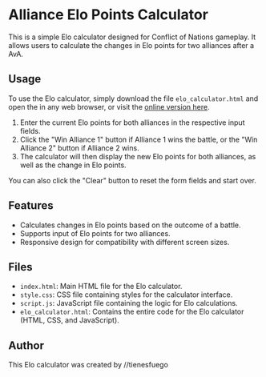# Alliance Elo Points Calculator

This is a simple Elo calculator designed for Conflict of Nations gameplay. It allows users to calculate the changes in Elo points for two alliances after a AvA.

## Usage

To use the Elo calculator, simply download the file `elo_calculator.html` and open the in any web browser, or visit the [online version here](https://tienesfuego1920.github.io/con_calculator/).

1. Enter the current Elo points for both alliances in the respective input fields.
2. Click the "Win Alliance 1" button if Alliance 1 wins the battle, or the "Win Alliance 2" button if Alliance 2 wins.
3. The calculator will then display the new Elo points for both alliances, as well as the change in Elo points.

You can also click the "Clear" button to reset the form fields and start over.

## Features

- Calculates changes in Elo points based on the outcome of a battle.
- Supports input of Elo points for two alliances.
- Responsive design for compatibility with different screen sizes.

## Files

- `index.html`: Main HTML file for the Elo calculator.
- `style.css`: CSS file containing styles for the calculator interface.
- `script.js`: JavaScript file containing the logic for Elo calculations.
- `elo_calculator.html`: Contains the entire code for the Elo calculator (HTML, CSS, and JavaScript).

## Author

This Elo calculator was created by //tienesfuego
